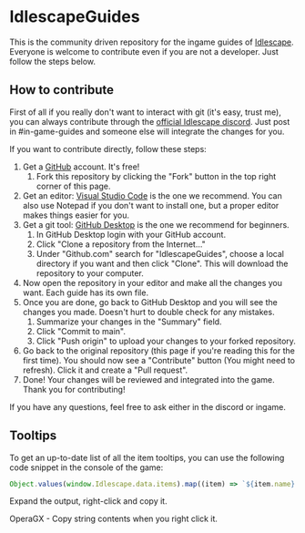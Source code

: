 # IdlescapeGuides
This is the community driven repository for the ingame guides of [Idlescape](https://idlescape.com/). Everyone is welcome to contribute even if you are not a developer. Just follow the steps below.

## How to contribute
First of all if you really don't want to interact with git (it's easy, trust me), you can always contribute through the [official Idlescape discord](https://idlescape.com/discord). Just post in #in-game-guides and someone else will integrate the changes for you.

If you want to contribute directly, follow these steps:
1. Get a [GitHub](https://github.com/) account. It's free!
    1. Fork this repository by clicking the "Fork" button in the top right corner of this page.
2. Get an editor: [Visual Studio Code](https://code.visualstudio.com/) is the one we recommend. You can also use Notepad if you don't want to install one, but a proper editor makes things easier for you.
3. Get a git tool: [GitHub Desktop](https://desktop.github.com/) is the one we recommend for beginners.
    1. In GitHub Desktop login with your GitHub account.
    2. Click "Clone a repository from the Internet..."
    3. Under "Github.com" search for "IdlescapeGuides", choose a local directory if you want and then click "Clone". This will download the repository to your computer.
4. Now open the repository in your editor and make all the changes you want. Each guide has its own file.
5. Once you are done, go back to GitHub Desktop and you will see the changes you made. Doesn't hurt to double check for any mistakes.
    1. Summarize your changes in the "Summary" field.
    2. Click "Commit to main".
    3. Click "Push origin" to upload your changes to your forked repository.
6. Go back to the original repository (this page if you're reading this for the first time). You should now see a "Contribute" button (You might need to refresh). Click it and create a "Pull request".
7. Done! Your changes will be reviewed and integrated into the game. Thank you for contributing!

If you have any questions, feel free to ask either in the discord or ingame.

## Tooltips
To get an up-to-date list of all the item tooltips, you can use the following code snippet in the console of the game:
```javascript
Object.values(window.Idlescape.data.items).map((item) => `${item.name}: ${item.extraTooltipInfo ?? ''}`).join('\n')
```
Expand the output, right-click and copy it.

OperaGX - Copy string contents when you right click it.